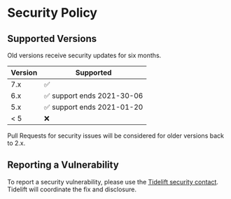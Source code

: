 # Security Policy

## Supported Versions

Old versions receive security updates for six months.

| Version | Supported                                  |
| ------- | ------------------------------------------ |
| 7.x     | :white_check_mark: |
| 6.x     | :white_check_mark: support ends 2021-30-06 |
| 5.x     | :white_check_mark: support ends 2021-01-20 |
| < 5     | :x:                                        |

Pull Requests for security issues will be considered for older versions back to 2.x.

## Reporting a Vulnerability

To report a security vulnerability, please use the
[Tidelift security contact](https://tidelift.com/security).
Tidelift will coordinate the fix and disclosure.
